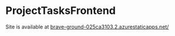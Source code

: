 # ProjectTasksFrontend

Site is available at [brave-ground-025ca3103.2.azurestaticapps.net/](https://brave-ground-025ca3103.2.azurestaticapps.net/)
